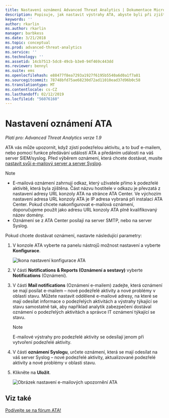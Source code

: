 ```yaml
---
title: Nastavení oznámení Advanced Threat Analytics | Dokumentace Microsoftu
description: Popisuje, jak nastavit výstrahy ATA, abyste byli při zjištění podezřelých aktivit upozorněni.
keywords: ''
author: rkarlin
ms.author: rkarlin
manager: barbkess
ms.date: 3/21/2018
ms.topic: conceptual
ms.prod: advanced-threat-analytics
ms.service: ''
ms.technology: ''
ms.assetid: 14cb7513-5dc8-49cb-b3e0-94f469c443dd
ms.reviewer: bennyl
ms.suite: ems
ms.openlocfilehash: e88477f8ea7293a1927f6195b5540a6d0a1f7a81
ms.sourcegitcommit: 78748bfd75ae68230d72ad11010ead37d96b0c58
ms.translationtype: MT
ms.contentlocale: cs-CZ
ms.lasthandoff: 02/12/2019
ms.locfileid: "56076160"
---
```

# <a name="set-ata-notifications"></a>Nastavení oznámení ATA

*Platí pro: Advanced Threat Analytics verze 1.9*

ATA vás může upozornit, když zjistí podezřelou aktivitu, a to buď e-mailem, nebo pomocí funkce předávání událostí ATA a předáním události na váš server SIEM/syslog. Před výběrem oznámení, která chcete dostávat, musíte [nastavit svůj e-mailový server a server Syslog](setting-syslog-email-server-settings.md).

> [!NOTE]
> -   E-mailová oznámení zahrnují odkaz, který uživatele přímo k podezřelé aktivitě, která byla zjištěna. Část názvu hostitele v odkazu je převzatá z nastavení adresy URL konzoly ATA na stránce ATA Center. Ve výchozím nastavení adresa URL konzoly ATA je IP adresa vybraná při instalaci ATA Center. Pokud chcete nakonfigurovat e-mailová oznámení, doporučujeme použít jako adresu URL konzoly ATA plně kvalifikovaný název domény.
> -   Oznámení se z ATA Center posílají na server SMTP, nebo na server Syslog.


Pokud chcete dostávat oznámení, nastavte následující parametry:


1. V konzole ATA vyberte na panelu nástrojů možnost nastavení a vyberte **Konfigurace**.
    
    ![Ikona nastavení konfigurace ATA](media/ATA-config-icon.png)
    
1. V části **Notifications & Reports (Oznámení a sestavy)** vyberte **Notifications** (Oznámení).
1. V části **Mail notifications** (Oznámení e-mailem) zadejte, která oznámení se mají posílat e-mailem – nové podezřelé aktivity a nové problémy v oblasti stavu. Můžete nastavit oddělené e-mailové adresy, na které se mají odesílat informace o podezřelých aktivitách a výstrahy týkající se stavu samostatně tak, aby například analytik zabezpečení dostával oznámení o podezřelých aktivitách a správce IT oznámení týkající se stavu.
    
    > [!NOTE]
    > E-mailové výstrahy pro podezřelé aktivity se odesílají jenom při vytvoření podezřelé aktivity.

1. V části **oznámení Syslogu**, určete oznámení, která se mají odesílat na váš server Syslog – nové podezřelé aktivity, aktualizované podezřelé aktivity a nové problémy v oblasti stavu.
1. Klikněte na **Uložit**.
    
    ![Obrázek nastavení e-mailových upozornění ATA](media/ata-mail-notification-settings.png)




## <a name="see-also"></a>Viz také
[Podívejte se na fórum ATA!](https://social.technet.microsoft.com/Forums/security/home?forum=mata)
